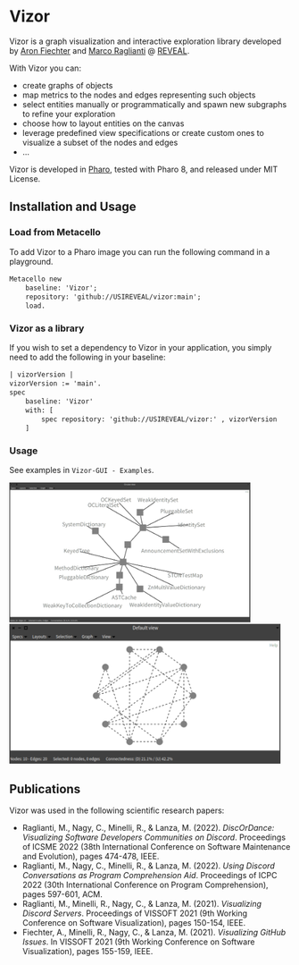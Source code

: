 # Vizor

Vizor is a graph visualization and interactive exploration library developed by [Aron Fiechter](https://aronfiechter.com) and [Marco Raglianti](https://www.inf.usi.ch/phd/raglianti/) @ [REVEAL](https://reveal.si.usi.ch).

With Vizor you can:
 - create graphs of objects
 - map metrics to the nodes and edges representing such objects
 - select entities manually or programmatically and spawn new subgraphs to refine your exploration
 - choose how to layout entities on the canvas
 - leverage predefined view specifications or create custom ones to visualize a subset of the nodes and edges
 - ...

Vizor is developed in [Pharo](https://pharo.org), tested with Pharo 8, and released under MIT License.

## Installation and Usage

### Load from Metacello

To add Vizor to a Pharo image you can run the following command in a playground.

```st
Metacello new
    baseline: 'Vizor';
    repository: 'github://USIREVEAL/vizor:main';
    load.
```
### Vizor as a library

If you wish to set a dependency to Vizor in your application, you simply need to add the following in your baseline:

```st
| vizorVersion |
vizorVersion := 'main'.
spec
    baseline: 'Vizor'
    with: [
        spec repository: 'github://USIREVEAL/vizor:' , vizorVersion
    ]
```

### Usage

See examples in `Vizor-GUI - Examples`.

<div>
    <img height="250px" src="./images/VizorClassHierarchySimplified.png" />
    <img height="250px" src="./images/VizorSocialExample.png" />
</div>

## Publications

Vizor was used in the following scientific research papers:

 - Raglianti, M., Nagy, C., Minelli, R., & Lanza, M. (2022). _DiscOrDance: Visualizing Software Developers Communities on Discord_. Proceedings of ICSME 2022 (38th International Conference on Software Maintenance and Evolution), pages 474-478, IEEE.
 - Raglianti, M., Nagy, C., Minelli, R., & Lanza, M. (2022). _Using Discord Conversations as Program Comprehension Aid_. Proceedings of ICPC 2022 (30th International Conference on Program Comprehension), pages 597-601, ACM.
 - Raglianti, M., Minelli, R., Nagy, C., & Lanza, M. (2021). _Visualizing Discord Servers_. Proceedings of VISSOFT 2021 (9th Working Conference on Software Visualization), pages 150-154, IEEE.
 - Fiechter, A., Minelli, R., Nagy, C., & Lanza, M. (2021). _Visualizing GitHub Issues_. In VISSOFT 2021 (9th Working Conference on Software Visualization), pages 155-159, IEEE.
